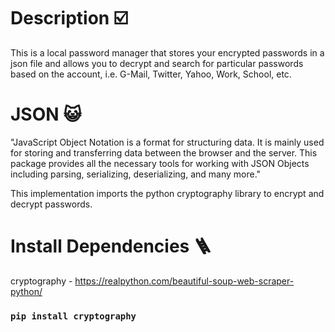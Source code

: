 # Description ☑️
  This is a local password manager that stores your encrypted passwords in a json file and allows you to decrypt
and search for particular passwords based on the account, i.e. G-Mail, Twitter, Yahoo, Work, School, etc.

# JSON 😺
  "JavaScript Object Notation is a format for structuring data. It is mainly used for storing and     transferring data between the browser and the server. This package provides all the necessary tools for working with JSON Objects including parsing, serializing, deserializing, and many more."

This implementation imports the python cryptography library to encrypt and decrypt passwords.

# Install Dependencies 🪜

cryptography - https://realpython.com/beautiful-soup-web-scraper-python/
### `pip install cryptography `
